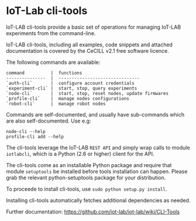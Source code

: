 IoT-Lab cli-tools
=================

IoT-LAB cli-tools provide a basic set of operations for managing IoT-LAB
experiments from the command-line.

IoT-LAB cli-tools, including all examples, code snippets and attached
documentation is covered by the CeCILL v2.1 free software licence.


The following commands are available:


    command          |  functions
    ---------------  |  -------------------------------
    `auth-cli`       |  configure account credentials
    `experiment-cli` |  start, stop, query experiments
    `node-cli`       |  start, stop, reset nodes, update firmwares
    `profile-cli`    |  manage nodes configurations
    `robot-cli`      |  manage robot nodes


Commands are self-documented, and usually have sub-commands which are also
self-documented.  Use e.g:

    node-cli --help
    profile-cli add --help


The cli-tools leverage the IoT-LAB `REST API` and simply wrap calls to
module `iotlabcli`, which is a Python (2.6 or higher) client for the API.

The cli-tools come as an installable Python package and require that
module `setuptools` be installed before tools installation can happen.
Please grab the relevant python-setuptools package for your distribution.

To proceede to install cli-tools, use `sudo python setup.py install`.

Installing cli-tools automatically fetches additional dependencies as needed.

Further documentation: https://github.com/iot-lab/iot-lab/wiki/CLI-Tools


